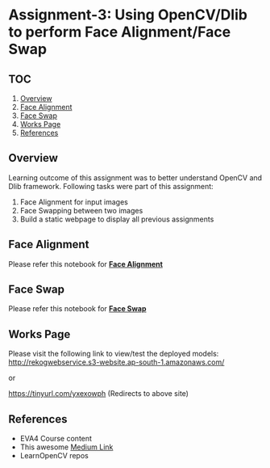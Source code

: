 # Assignment-3: Using OpenCV/Dlib to perform Face Alignment/Face Swap

## TOC

1. [Overview](#overview)
2. [Face Alignment](#face-alignment)
3. [Face Swap](#face-swap)
4. [Works Page](#works-page)
5. [References](#references)

## Overview

Learning outcome of this assignment was to better understand OpenCV and Dlib framework. Following tasks were part of this assignment:

1. Face Alignment for input images
2. Face Swapping between two images
3. Build a static webpage to display all previous assignments

## Face Alignment

Please refer this notebook for **[Face Alignment](https://github.com/rajy4683/EVA4P2/blob/master/S3-FaceAlignSwap/P2S3_FaceAlignment.ipynb)**

## Face Swap

Please refer this notebook for **[Face Swap](https://github.com/rajy4683/EVA4P2/blob/master/S3-FaceAlignSwap/P2S3_FaceSwap.ipynb)**

## Works Page

Please visit the following link to view/test the deployed models:
http://rekogwebservice.s3-website.ap-south-1.amazonaws.com/

or

https://tinyurl.com/yxexowph (Redirects to above site)


## References

- EVA4 Course content
- This awesome [Medium Link](https://towardsdatascience.com/scaling-machine-learning-from-zero-to-hero-d63796442526)
- LearnOpenCV repos

